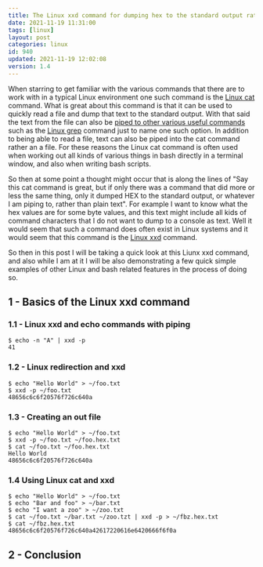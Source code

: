 ```yaml
---
title: The Linux xxd command for dumping hex to the standard output rather than text
date: 2021-11-19 11:31:00
tags: [linux]
layout: post
categories: linux
id: 940
updated: 2021-11-19 12:02:08
version: 1.4
---
```


When starring to get familiar with the various commands that there are to work with in a typical Linux environment one such command is the [Linux cat](/2020/11/11/linux-cat/) command. What is great about this command is that it can be used to quickly read a file and dump that text to the standard output. With that said the text from the file can also be [piped to other various useful commands](/2020/10/09/linux-pipe/) such as the [Linux grep](/2020/09/14/linux-grep/) command just to name one such option. In addition to being able to read a file, text can also be piped into the cat command rather an a file. For these reasons the Linux cat command is often used when working out all kinds of various things in bash directly in a terminal window, and also when writing bash scripts.

So then at some point a thought might occur that is along the lines of "Say this cat command is great, but if only there was a command that did more or less the same thing, only it dumped HEX to the standard output, or whatever I am piping to, rather than plain text". For example I want to know what the hex values are for some byte values, and this text might include all kids of command characters that I do not want to dump to a console as text. Well it would seem that such a command does often exist in Linux systems and it would seem that this command is the [Linux xxd](https://linux.die.net/man/1/xxd) command.

So then in this post I will be taking a quick look at this Liunx xxd command, and also while I am at it I will be also demonstrating a few quick simple examples of other Linux and bash related features in the process of doing so.

<!-- more -->

## 1 - Basics of the Linux xxd command

### 1.1 - Linux xxd and echo commands with piping

```
$ echo -n "A" | xxd -p
41
```

### 1.2 - Linux redirection and xxd

```
$ echo "Hello World" > ~/foo.txt
$ xxd -p ~/foo.txt
48656c6c6f20576f726c640a
```

### 1.3 - Creating an out file

```
$ echo "Hello World" > ~/foo.txt
$ xxd -p ~/foo.txt ~/foo.hex.txt
$ cat ~/foo.txt ~/foo.hex.txt
Hello World
48656c6c6f20576f726c640a
```

### 1.4 Using Linux cat and xxd

```
$ echo "Hello World" > ~/foo.txt
$ echo "Bar and foo" > ~/bar.txt
$ echo "I want a zoo" > ~/zoo.txt
$ cat ~/foo.txt ~/bar.txt ~/zoo.tzt | xxd -p > ~/fbz.hex.txt
$ cat ~/fbz.hex.txt
48656c6c6f20576f726c640a42617220616e6420666f6f0a
```

## 2 - Conclusion

